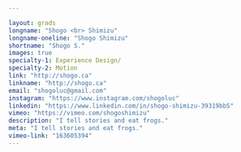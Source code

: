 ```yaml
---

layout: grads
longname: "Shogo <br> Shimizu"
longname-oneline: "Shogo Shimizu"
shortname: "Shogo S."
images: true
specialty-1: Experience Design/
specialty-2: Motion
link: "http://shogo.ca"
linkname: "http://shogo.ca"
email: "shogoluc@gmail.com"
instagram: "https://www.instagram.com/shogoluc"
linkedin: "https://www.linkedin.com/in/shogo-shimizu-39319bb5"
vimeo: "https://vimeo.com/shogoshimizu"
description: "I tell stories and eat frogs."
meta: "I tell stories and eat frogs."
vimeo-link: "163605394"
---
```

